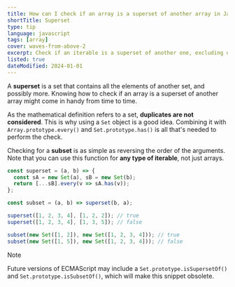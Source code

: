 ```yaml
---
title: How can I check if an array is a superset of another array in JavaScript?
shortTitle: Superset
type: tip
language: javascript
tags: [array]
cover: waves-from-above-2
excerpt: Check if an iterable is a superset of another one, excluding duplicate values.
listed: true
dateModified: 2024-01-01
---
```


A **superset** is a set that contains all the elements of another set, and possibly more. Knowing how to check if an array is a superset of another array might come in handy from time to time.

As the mathematical definition refers to a set, **duplicates are not considered**. This is why using a `Set` object is a good idea. Combining it with `Array.prototype.every()` and `Set.prototype.has()` is all that's needed to perform the check.

Checking for a **subset** is as simple as reversing the order of the arguments. Note that you can use this function for **any type of iterable**, not just arrays.

```js
const superset = (a, b) => {
  const sA = new Set(a), sB = new Set(b);
  return [...sB].every(v => sA.has(v));
};

const subset = (a, b) => superset(b, a);

superset([1, 2, 3, 4], [1, 2, 2]); // true
superset([1, 2, 3, 4], [1, 3, 5]); // false

subset(new Set([1, 2]), new Set([1, 2, 3, 4])); // true
subset(new Set([1, 5]), new Set([1, 2, 3, 4])); // false
```

> [!NOTE]
>
> Future versions of ECMAScript may include a `Set.prototype.isSupersetOf()` and `Set.prototype.isSubsetOf()`, which will make this snippet obsolete.
